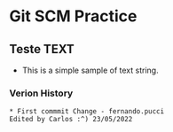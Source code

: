 # Git SCM Practice


## Teste TEXT

- This is a simple sample of text string.


###  Verion History

	* First commmit Change - fernando.pucci
	Edited by Carlos :^) 23/05/2022
